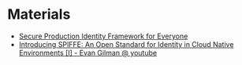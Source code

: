 # Materials

* [Secure Production Identity Framework for Everyone](https://spiffe.io/)
* [Introducing SPIFFE: An Open Standard for Identity in Cloud Native Environments [I] - Evan Gilman @ youtube](https://www.youtube.com/watch?v=ikmxZdZRTio)
